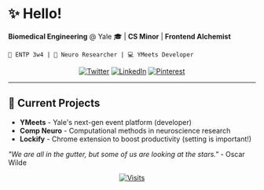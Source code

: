 # ✨ Hello!

**Biomedical Engineering** @ Yale 🎓 | **CS Minor** | **Frontend Alchemist** 

```text
🌌 ENTP 3w4 | 🧠 Neuro Researcher | 💻 YMeets Developer 

```

<div align="center">
  
[![Twitter](https://img.shields.io/badge/-@yourhandle-1DA1F2?style=flat&logo=twitter&logoColor=white)](https://twitter.com/)
[![LinkedIn](https://img.shields.io/badge/-LinkedIn-0077B5?style=flat&logo=linkedin&logoColor=white)](https://linkedin.com/in/)
[![Pinterest](https://img.shields.io/badge/-Pinterest-%23E60023?style=flat&logo=pinterest&logoColor=white)](https://pinterest.com/)
  
</div>

---

## 🧪 Current Projects
- **YMeets** - Yale's next-gen event platform (developer)
- **Comp Neuro** - Computational methods in neuroscience research
- **Lockify** - Chrome extension to boost productivity (setting is important!)

*"We are all in the gutter, but some of us are looking at the stars."* - Oscar Wilde


<div align="center">
  
[![Visits](https://komarev.com/ghpvc/?username=yourusername&color=ff69b4&label=Profile+Views)](https://github.com/yourusername)
  
